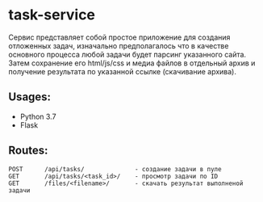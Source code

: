 # task-service
Сервис представляет собой простое приложение для создания отложенных задач,
изначально предполагалось что в качестве основного процесса любой задачи будет
парсинг указанного сайта. Затем сохранение его html/js/css и медиа файлов в отдельный
архив и получение результата по указанной ссылке (скачивание архива).

## Usages:
- Python 3.7
- Flask

## Routes:

````
POST      /api/tasks/              - создание задачи в пуле
GET       /api/tasks/<task_id>/    - просмотр задачи по ID
GET       /files/<filename>/       - скачать результат выполненой задачи
````


